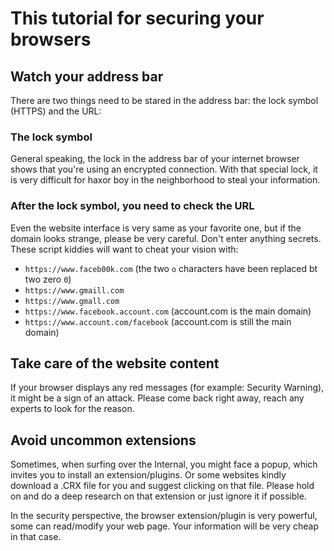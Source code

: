 # This tutorial for securing your browsers

## Watch your address bar
There are two things need to be stared in the address bar: the lock symbol (HTTPS) and the URL:

### The lock symbol
General speaking, the lock in the address bar of your internet browser shows that you're using an encrypted connection. With that special lock, it is very difficult for haxor boy in the neighborhood to steal your information.

### After the lock symbol, you need to check the URL
Even the website interface is very same as your favorite one, but if the domain looks strange, please be very careful. Don't enter anything secrets. These script kiddies will want to cheat your vision with:

* `https://www.faceb00k.com`            (the two `o` characters have been replaced bt two zero `0`)
* `https://www.gmaill.com`
* `https://www.gmall.com`
* `https://www.facebook.account.com`    (account.com is the main domain)
* `https://www.account.com/facebook`    (account.com is still the main domain)


## Take care of the website content
If your browser displays any red messages (for example: Security Warning), it might be a sign of an attack. Please come back right away, reach any experts to look for the reason.

## Avoid uncommon extensions
Sometimes, when surfing over the Internal, you might face a popup, which invites you to install an extension/plugins. Or some websites kindly download a .CRX file for you and suggest clicking on that file. Please hold on and do a deep research on that extension or just ignore it if possible.

In the security perspective, the browser extension/plugin is very powerful, some can read/modify your web page. Your information will be very cheap in that case.
